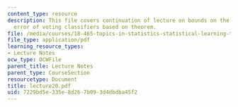 ```yaml
---
content_type: resource
description: This file covers continuation of lecture on bounds on the generalization
  error of voting classifiers based on theorem.
file: /media/courses/18-465-topics-in-statistics-statistical-learning-theory-spring-2007/7229bd5e335e8d267b093d4dbdba45f2_lecture20.pdf
file_type: application/pdf
learning_resource_types:
- Lecture Notes
ocw_type: OCWFile
parent_title: Lecture Notes
parent_type: CourseSection
resourcetype: Document
title: lecture20.pdf
uid: 7229bd5e-335e-8d26-7b09-3d4dbdba45f2
---
```

